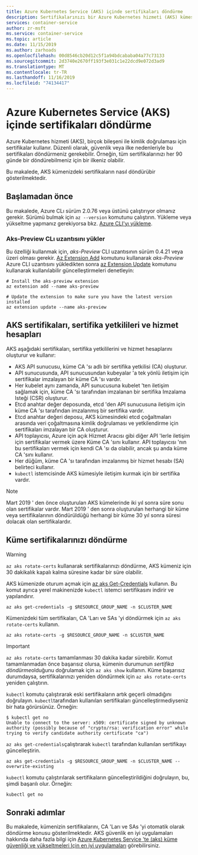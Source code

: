```yaml
---
title: Azure Kubernetes Service (AKS) içinde sertifikaları döndürme
description: Sertifikalarınızı bir Azure Kubernetes hizmeti (AKS) kümesinde döndürme hakkında bilgi edinin.
services: container-service
author: zr-msft
ms.service: container-service
ms.topic: article
ms.date: 11/15/2019
ms.author: zarhoads
ms.openlocfilehash: 00d8546cb20d12c5f1a94bdcababa04a77c73133
ms.sourcegitcommit: 2d3740e2670ff193f3e031c1e22dcd9e072d3ad9
ms.translationtype: MT
ms.contentlocale: tr-TR
ms.lasthandoff: 11/16/2019
ms.locfileid: "74134417"
---
```

# <a name="rotate-certificates-in-azure-kubernetes-service-aks"></a>Azure Kubernetes Service (AKS) içinde sertifikaları döndürme

Azure Kubernetes hizmeti (AKS), birçok bileşeni ile kimlik doğrulaması için sertifikalar kullanır. Düzenli olarak, güvenlik veya ilke nedenleriyle bu sertifikaları döndürmeniz gerekebilir. Örneğin, tüm sertifikalarınızı her 90 günde bir döndürebilmeniz için bir ilkeniz olabilir.

Bu makalede, AKS kümenizdeki sertifikaların nasıl döndürübir gösterilmektedir.

## <a name="before-you-begin"></a>Başlamadan önce

Bu makalede, Azure CLı sürüm 2.0.76 veya üstünü çalıştırıyor olmanız gerekir. Sürümü bulmak için `az --version` komutunu çalıştırın. Yükleme veya yükseltme yapmanız gerekiyorsa bkz. [Azure CLI'yı yükleme][azure-cli-install].


### <a name="install-aks-preview-cli-extension"></a>Aks-Preview CLı uzantısını yükler

Bu özelliği kullanmak için, *aks-Preview* CLI uzantısının sürüm 0.4.21 veya üzeri olması gerekir. [Az Extension Add][az-extension-add] komutunu kullanarak *aks-Preview* Azure CLI uzantısını yükledikten sonra [az Extension Update][az-extension-update] komutunu kullanarak kullanılabilir güncelleştirmeleri denetleyin:

```azurecli-interactive
# Install the aks-preview extension
az extension add --name aks-preview

# Update the extension to make sure you have the latest version installed
az extension update --name aks-preview
```

## <a name="aks-certificates-certificate-authorities-and-service-accounts"></a>AKS sertifikaları, sertifika yetkilileri ve hizmet hesapları

AKS aşağıdaki sertifikaları, sertifika yetkililerini ve hizmet hesaplarını oluşturur ve kullanır:

* AKS API sunucusu, küme CA 'sı adlı bir sertifika yetkilisi (CA) oluşturur.
* API sunucusunda, API sunucusundan kubeyalar 'a tek yönlü iletişim için sertifikalar imzalayan bir küme CA 'sı vardır.
* Her kubelet aynı zamanda, API sunucusuna kubelet 'ten iletişim sağlamak için, küme CA 'sı tarafından imzalanan bir sertifika Imzalama Isteği (CSR) oluşturur.
* Etcd anahtar değer deposunda, etcd 'den API sunucusuna iletişim için küme CA 'sı tarafından imzalanmış bir sertifika vardır.
* Etcd anahtar değeri deposu, AKS kümesindeki etcd çoğaltmaları arasında veri çoğaltmasına kimlik doğrulaması ve yetkilendirme için sertifikaları imzalayan bir CA oluşturur.
* API toplayıcısı, Azure için açık Hizmet Aracısı gibi diğer API 'lerle iletişim için sertifikalar vermek üzere Küme CA 'sını kullanır. API toplayıcısı 'nın bu sertifikaları vermek için kendi CA 'sı da olabilir, ancak şu anda küme CA 'sını kullanır.
* Her düğüm, küme CA 'sı tarafından imzalanmış bir hizmet hesabı (SA) belirteci kullanır.
* `kubectl` istemcisinde AKS kümesiyle iletişim kurmak için bir sertifika vardır.

> [!NOTE]
> Mart 2019 ' den önce oluşturulan AKS kümelerinde iki yıl sonra süre sonu olan sertifikalar vardır. Mart 2019 ' den sonra oluşturulan herhangi bir küme veya sertifikalarının döndürüldüğü herhangi bir küme 30 yıl sonra süresi dolacak olan sertifikalardır.

## <a name="rotate-your-cluster-certificates"></a>Küme sertifikalarınızı döndürme

> [!WARNING]
> `az aks rotate-certs` kullanarak sertifikalarınızı döndürme, AKS kümeniz için 30 dakikalık kapalı kalma süresine kadar bir süre olabilir.

AKS kümenizde oturum açmak için [az aks Get-Credentials][az-aks-get-credentials] kullanın. Bu komut ayrıca yerel makinenizde `kubectl` istemci sertifikasını indirir ve yapılandırır.

```console
az aks get-credentials -g $RESOURCE_GROUP_NAME -n $CLUSTER_NAME
```

Kümenizdeki tüm sertifikaları, CA 'Ları ve SAs 'yi döndürmek için `az aks rotate-certs` kullanın.

```console
az aks rotate-certs -g $RESOURCE_GROUP_NAME -n $CLUSTER_NAME
```

> [!IMPORTANT]
> `az aks rotate-certs` tamamlanması 30 dakika kadar sürebilir. Komut tamamlanmadan önce başarısız olursa, kümenin durumunun *sertifika döndürme*olduğunu doğrulamak için `az aks show` kullanın. Küme başarısız durumdaysa, sertifikalarınızı yeniden döndürmek için `az aks rotate-certs` yeniden çalıştırın.

`kubectl` komutu çalıştırarak eski sertifikaların artık geçerli olmadığını doğrulayın. `kubectl`tarafından kullanılan sertifikaları güncelleştirmediyseniz bir hata görürsünüz.  Örneğin:

```console
$ kubectl get no
Unable to connect to the server: x509: certificate signed by unknown authority (possibly because of "crypto/rsa: verification error" while trying to verify candidate authority certificate "ca")
```

`az aks get-credentials`çalıştırarak `kubectl` tarafından kullanılan sertifikayı güncelleştirin.

```console
az aks get-credentials -g $RESOURCE_GROUP_NAME -n $CLUSTER_NAME --overwrite-existing
```

`kubectl` komutu çalıştırılarak sertifikaların güncelleştirildiğini doğrulayın, bu, şimdi başarılı olur. Örneğin:

```console
kubectl get no
```

## <a name="next-steps"></a>Sonraki adımlar

Bu makalede, kümenizin sertifikalarını, CA 'Ları ve SAs 'yi otomatik olarak döndürme konusu gösterilmektedir. AKS güvenlik en iyi uygulamaları hakkında daha fazla bilgi için [Azure Kubernetes Service 'te (aks) küme güvenliği ve yükseltmeleri Için en iyi uygulamaları][aks-best-practices-security-upgrades] görebilirsiniz.


[azure-cli-install]: /cli/azure/install-azure-cli
[az-aks-get-credentials]: /cli/azure/aks?view=azure-cli-latest#az-aks-get-credentials
[az-extension-add]: /cli/azure/extension#az-extension-add
[az-extension-update]: /cli/azure/extension#az-extension-update
[aks-best-practices-security-upgrades]: operator-best-practices-cluster-security.md
